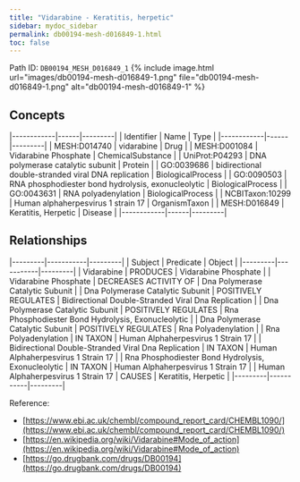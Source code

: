 ```yaml
---
title: "Vidarabine - Keratitis, herpetic"
sidebar: mydoc_sidebar
permalink: db00194-mesh-d016849-1.html
toc: false 
---
```



Path ID: `DB00194_MESH_D016849_1`
{% include image.html url="images/db00194-mesh-d016849-1.png" file="db00194-mesh-d016849-1.png" alt="db00194-mesh-d016849-1" %}

## Concepts

|------------|------|---------|
| Identifier | Name | Type    |
|------------|------|---------|
| MESH:D014740 | vidarabine | Drug |
| MESH:D001084 | Vidarabine Phosphate | ChemicalSubstance |
| UniProt:P04293 | DNA polymerase catalytic subunit | Protein |
| GO:0039686 | bidirectional double-stranded viral DNA replication | BiologicalProcess |
| GO:0090503 | RNA phosphodiester bond hydrolysis, exonucleolytic | BiologicalProcess |
| GO:0043631 | RNA polyadenylation | BiologicalProcess |
| NCBITaxon:10299 | Human alphaherpesvirus 1 strain 17 | OrganismTaxon |
| MESH:D016849 | Keratitis, Herpetic | Disease |
|------------|------|---------|

## Relationships

|---------|-----------|---------|
| Subject | Predicate | Object  |
|---------|-----------|---------|
| Vidarabine | PRODUCES | Vidarabine Phosphate |
| Vidarabine Phosphate | DECREASES ACTIVITY OF | Dna Polymerase Catalytic Subunit |
| Dna Polymerase Catalytic Subunit | POSITIVELY REGULATES | Bidirectional Double-Stranded Viral Dna Replication |
| Dna Polymerase Catalytic Subunit | POSITIVELY REGULATES | Rna Phosphodiester Bond Hydrolysis, Exonucleolytic |
| Dna Polymerase Catalytic Subunit | POSITIVELY REGULATES | Rna Polyadenylation |
| Rna Polyadenylation | IN TAXON | Human Alphaherpesvirus 1 Strain 17 |
| Bidirectional Double-Stranded Viral Dna Replication | IN TAXON | Human Alphaherpesvirus 1 Strain 17 |
| Rna Phosphodiester Bond Hydrolysis, Exonucleolytic | IN TAXON | Human Alphaherpesvirus 1 Strain 17 |
| Human Alphaherpesvirus 1 Strain 17 | CAUSES | Keratitis, Herpetic |
|---------|-----------|---------|

Reference: 
  - [https://www.ebi.ac.uk/chembl/compound_report_card/CHEMBL1090/](https://www.ebi.ac.uk/chembl/compound_report_card/CHEMBL1090/)
  - [https://en.wikipedia.org/wiki/Vidarabine#Mode_of_action](https://en.wikipedia.org/wiki/Vidarabine#Mode_of_action)
  - [https://go.drugbank.com/drugs/DB00194](https://go.drugbank.com/drugs/DB00194)
